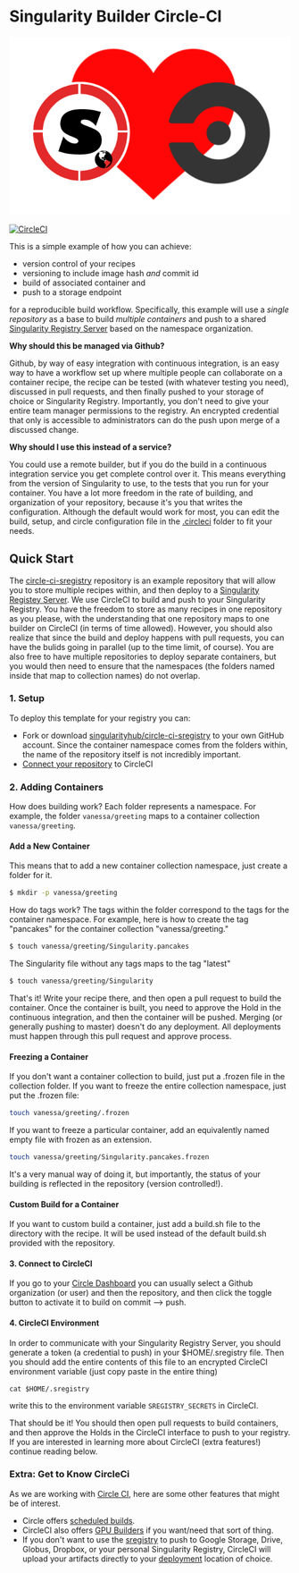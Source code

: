# Singularity Builder Circle-CI

![.circleci/sregistry-circle.png](.circleci/sregistry-circle.png)

[![CircleCI](https://circleci.com/gh/singularityhub/circle-ci.svg?style=svg)](https://circleci.com/gh/singularityhub/circle-ci)

This is a simple example of how you can achieve:

 - version control of your recipes
 - versioning to include image hash *and* commit id
 - build of associated container and
 - push to a storage endpoint

for a reproducible build workflow. Specifically, this example will use a *single repository*
as a base to build *multiple containers* and push to a shared [Singularity Registry Server](https://www.github.com/singularityhub/sregistry) based on the namespace organization.

**Why should this be managed via Github?**

Github, by way of easy integration with continuous integration, is an easy way
to have a workflow set up where multiple people can collaborate on a container recipe,
the recipe can be tested (with whatever testing you need), discussed in pull requests,
and then finally pushed to your storage of choice or Singularity Registry. 
Importantly, you don't need to give your entire team manager permissions 
to the registry. An encrypted credential that only is accessible to 
administrators can do the push upon merge of a discussed change.

**Why should I use this instead of a service?**

You could use a remote builder, but if you do the build in a continuous integration
service you get complete control over it. This means everything from the version of
Singularity to use, to the tests that you run for your container. You have a lot more
freedom in the rate of building, and organization of your repository, because it's you
that writes the configuration. Although the default would work for most, you can 
edit the build, setup, and circle configuration file in the 
[.circleci](.circleci) folder to fit your needs.

## Quick Start

The [circle-ci-sregistry](https://github.com/singularityhub/circle-ci-sregistry) repository is 
an example repository that will allow you to store multiple recipes within, and then deploy
to a [Singularity Registey Server](https://www.github.com/singularityhub/sregistry).
We use CircleCI to build and push to your Singularity Registry. You have the freedom
to store as many recipes in one repository as you please, with the understanding that one
repository maps to one builder on CircleCI (in terms of time allowed). However, you should
also realize that since the build and deploy happens with pull requests, you can have the bulids
going in parallel (up to the time limit, of course). You are also free to have multiple repositories
to deploy separate containers, but you would then need to ensure that the namespaces (the folders 
named inside that map to collection names) do not overlap.

### 1. Setup

To deploy this template for your registry you can:

 - Fork or download [singularityhub/circle-ci-sregistry](https://www.github.com/singularityhub/circle-ci-sregistry) to your own GitHub account. Since the container namespace comes from the folders within, the name of the repository itself is not incredibly important. 
 - [Connect your repository](https://circleci.com/docs/2.0/getting-started/#setting-up-your-build-on-circleci) to CircleCI

### 2. Adding Containers

How does building work? Each folder represents a namespace. For example, the folder `vanessa/greeting` maps to a container collection `vanessa/greeting`. 

#### Add a New Container

This means that to add a new container collection namespace, just create a folder for it.

```bash
$ mkdir -p vanessa/greeting
```

How do tags work? The tags within the folder correspond to the tags for the container namespace. For example, here
is how to create the tag "pancakes" for the container collection "vanessa/greeting." 

```bash
$ touch vanessa/greeting/Singularity.pancakes
```

The Singularity file without any tags maps to the tag "latest"

```bash
$ touch vanessa/greeting/Singularity
```

That's it! Write your recipe there, and then open a pull request to build the container. Once the container is built, you need to approve the Hold in the continuous integration, and then the container will be pushed.
Merging (or generally pushing to master) doesn't do any deployment. All deployments must happen
through this pull request and approve process.

#### Freezing a Container

If you don't want a container collection to build, just put a .frozen file in the collection folder.
If you want to freeze the entire collection namespace, just put the .frozen file:

```bash
touch vanessa/greeting/.frozen
```

If you want to freeze a particular container, add an equivalently named empty file with frozen as
an extension.

```bash
touch vanessa/greeting/Singularity.pancakes.frozen
```

It's a very manual way of doing it, but importantly, the status of your building is
reflected in the repository (version controlled!).

#### Custom Build for a Container

If you want to custom build a container, just add a build.sh file to the directory with the recipe.
It will be used instead of the default build.sh provided with the repository.

#### 3. Connect to CircleCI

If you go to your [Circle Dashboard](https://circleci.com/dashboard) you can usually select a Github organization (or user) and then the repository, and then click the toggle button to activate it to build on commit --> push.

#### 4. CircleCI Environment

In order to communicate with your Singularity Registry Server, you should generate a
token (a credential to push) in your $HOME/.sregistry file. Then you should add the entire
contents of this file to an encrypted CircleCI environment variable (just copy paste in the entire thing)

```
cat $HOME/.sregistry
```

write this to the environment variable `SREGISTRY_SECRETS` in CircleCI.
 
That should be it! You should then open pull requests to build containers,
and then approve the Holds in the CircleCI interface to push to your registry.
If you are interested in learning more about CircleCI (extra features!) continue
reading below.


### Extra: Get to Know CircleCi

As we are working with [Circle CI](https://www.circleci.com), here are some other features
that might be of interest.

 - Circle offers [scheduled builds](https://support.circleci.com/hc/en-us/articles/115015481128-Scheduling-jobs-cron-for-builds-).
 - CircleCI also offers [GPU Builders](https://circleci.com/docs/enterprise/gpu-configuration/) if you want/need that sort of thing.
 - If you don't want to use the [sregistry](https://singularityhub.github.io/sregistry-cli) to push to Google Storage, Drive, Globus, Dropbox, or your personal Singularity Registry, CircleCI will upload your artifacts directly to your [deployment](https://circleci.com/docs/2.0/deployment-integrations/#section=deployment) location of choice.
